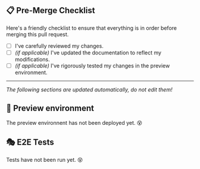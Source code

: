 ## :clipboard: Pre-Merge Checklist

Here's a friendly checklist to ensure that everything is in order before merging this pull request.

- [ ] I've carefully reviewed my changes.
- [ ] _(if applicable)_ I've updated the documentation to reflect my modifications.
- [ ] _(if applicable)_ I've rigorously tested my changes in the preview environment.

---

_The following sections are updated automatically, do not edit them!_

## :rocket: Preview environment

<!-- preview_start_match -->

The preview environnent has not been deployed yet. :dizzy_face:

<!-- preview_end_match -->

## :performing_arts: E2E Tests

<!-- e2e_start_match -->

Tests have not been run yet. :dizzy_face:

<!-- e2e_end_match -->
